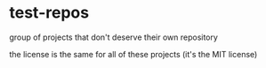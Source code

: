 # test-repos
group of projects that don't deserve their own repository

the license is the same for all of these projects (it's the MIT license)
